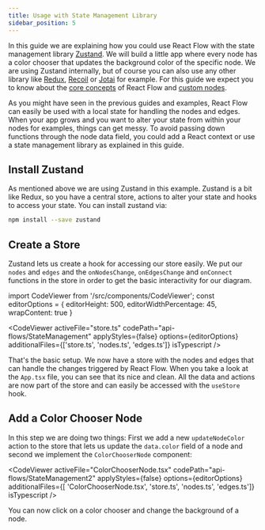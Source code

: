 ```yaml
---
title: Usage with State Management Library
sidebar_position: 5
---
```


In this guide we are explaining how you could use React Flow with the state management library [Zustand](https://github.com/pmndrs/zustand). We will build a little app where every node has a color chooser that updates the background color of the specific node. We are using Zustand internally, but of course you can also use any other library like [Redux](https://redux.js.org/), [Recoil](https://recoiljs.org/) or [Jotai](https://jotai.org/) for example. For this guide we expect you to know about the [core concepts](/docs/getting-started/core-concepts/) of React Flow and [custom nodes](/docs/guides/custom-nodes/).

As you might have seen in the previous guides and examples, React Flow can easily be used with a local state for handling the nodes and edges. When your app grows and you want to alter your state from within your nodes for examples, things can get messy. To avoid passing down functions through the node data field, you could add a React context or use a state management library as explained in this guide.

## Install Zustand

As mentioned above we are using Zustand in this example. Zustand is a bit like Redux, so you have a central store, actions to alter your state and hooks to access your state. You can install zustand via:

```sh
npm install --save zustand
```

## Create a Store

Zustand lets us create a hook for accessing our store easily. We put our `nodes` and `edges` and the `onNodesChange`, `onEdgesChange` and `onConnect` functions in the store in order to get the basic interactivity for our diagram.

import CodeViewer from '/src/components/CodeViewer';
const editorOptions = { editorHeight: 500, editorWidthPercentage: 45, wrapContent: true }

<CodeViewer activeFile="store.ts" codePath="api-flows/StateManagement" applyStyles={false} options={editorOptions} additionalFiles={['store.ts', 'nodes.ts', 'edges.ts']} isTypescript />

That's the basic setup. We now have a store with the nodes and edges that can handle the changes triggered by React Flow. When you take a look at the `App.tsx` file, you can see that its nice and clean. All the data and actions are now part of the store and can easily be accessed with the `useStore` hook.

## Add a Color Chooser Node

In this step we are doing two things: First we add a new `updateNodeColor` action to the store that lets us update the `data.color` field of a node and second we implement the `ColorChooserNode` component:

<CodeViewer activeFile="ColorChooserNode.tsx" codePath="api-flows/StateManagement2" applyStyles={false} options={editorOptions} additionalFiles={[ 'ColorChooserNode.tsx', 'store.ts', 'nodes.ts', 'edges.ts']} isTypescript />

You can now click on a color chooser and change the background of a node.
